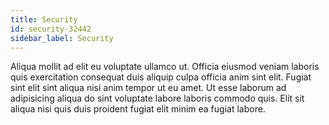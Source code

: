 ```yaml
---
title: Security
id: security-32442
sidebar_label: Security
---
```


Aliqua mollit ad elit eu voluptate ullamco ut. Officia eiusmod veniam laboris quis exercitation consequat duis aliquip culpa officia anim sint elit. Fugiat sint elit sint aliqua nisi anim tempor ut eu amet. Ut esse laborum ad adipisicing aliqua do sint voluptate labore laboris commodo quis. Elit sit aliqua nisi quis duis proident fugiat elit minim ea fugiat labore.

